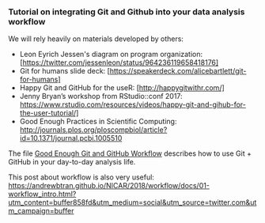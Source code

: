 ### Tutorial on integrating Git and Github into your data analysis workflow

We will rely heavily on materials developed by others:
- Leon Eyrich Jessen's diagram on program organization: [https://twitter.com/jessenleon/status/964236119658418176]
- Git for humans slide deck: [https://speakerdeck.com/alicebartlett/git-for-humans]
- Happy Git and GitHub for the useR: [http://happygitwithr.com/]
- Jenny Bryan’s workshop from RStudio::conf 2017: https://www.rstudio.com/resources/videos/happy-git-and-gihub-for-the-user-tutorial/]
- Good Enough Practices in Scientific Computing: http://journals.plos.org/ploscompbiol/article?id=10.1371/journal.pcbi.1005510

The file [Good Enough Git and GitHub Workflow](https://github.com/corinne-riddell/github-mathematical-modeling/blob/master/Good-enough-github-workflow.md) describes how to use Git + GitHub in your day-to-day analysis life. 

This post about workflow is also very useful: https://andrewbtran.github.io/NICAR/2018/workflow/docs/01-workflow_intro.html?utm_content=buffer858fd&utm_medium=social&utm_source=twitter.com&utm_campaign=buffer


